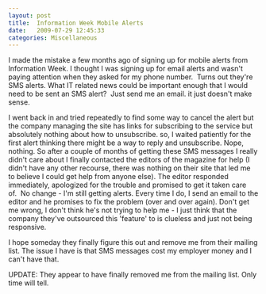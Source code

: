 ```yaml
---
layout: post
title:  Information Week Mobile Alerts
date:   2009-07-29 12:45:33
categories: Miscellaneous
---
```

I made the mistake a few months ago of signing up for mobile alerts from Information Week. I thought I was signing up for email alerts and wasn't paying attention when they asked for my phone number.  Turns out they're SMS alerts. What IT related news could be important enough that I would need to be sent an SMS alert?  Just send me an email. it just doesn't make sense.

I went back in and tried repeatedly to find some way to cancel the alert but the company managing the site has links for subscribing to the service but absolutely nothing about how to unsubscribe. so, I waited patiently for the first alert thinking there might be a way to reply and unsubscribe. Nope, nothing. So after a couple of months of getting these SMS messages I really didn't care about I finally contacted the editors of the magazine for help (I didn't have any other recourse, there was nothing on their site that led me to believe I could get help from anyone else). The editor responded immediately, apologized for the trouble and promised to get it taken care of.  No change - I'm still getting alerts. Every time I do, I send an email to the editor and he promises to fix the problem (over and over again). Don't get me wrong, I don't think he's not trying to help me - I just think that the company they've outsourced this 'feature' to is clueless and just not being responsive.

I hope someday they finally figure this out and remove me from their mailing list. The issue I have is that SMS messages cost my employer money and I can't have that.

UPDATE: They appear to have finally removed me from the mailing list. Only time will tell.